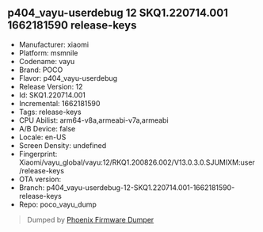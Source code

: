 ## p404_vayu-userdebug 12 SKQ1.220714.001 1662181590 release-keys
- Manufacturer: xiaomi
- Platform: msmnile
- Codename: vayu
- Brand: POCO
- Flavor: p404_vayu-userdebug
- Release Version: 12
- Id: SKQ1.220714.001
- Incremental: 1662181590
- Tags: release-keys
- CPU Abilist: arm64-v8a,armeabi-v7a,armeabi
- A/B Device: false
- Locale: en-US
- Screen Density: undefined
- Fingerprint: Xiaomi/vayu_global/vayu:12/RKQ1.200826.002/V13.0.3.0.SJUMIXM:user/release-keys
- OTA version: 
- Branch: p404_vayu-userdebug-12-SKQ1.220714.001-1662181590-release-keys
- Repo: poco_vayu_dump


>Dumped by [Phoenix Firmware Dumper](https://github.com/DroidDumps/phoenix_firmware_dumper)
